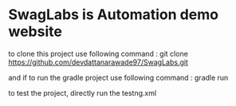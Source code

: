 # SwagLabs is Automation demo website

to clone this project use following command : git clone https://github.com/devdattanarawade97/SwagLabs.git

and if to run the gradle project use following command : gradle run

to test the project, directly run the testng.xml



